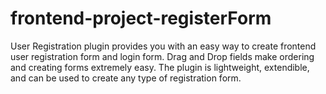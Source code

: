 # frontend-project-registerForm


User Registration plugin provides you with an easy way to create frontend user registration form and login form.
Drag and Drop fields make ordering and creating forms extremely easy.
The plugin is lightweight, extendible, and can be used to create any type of registration form.
